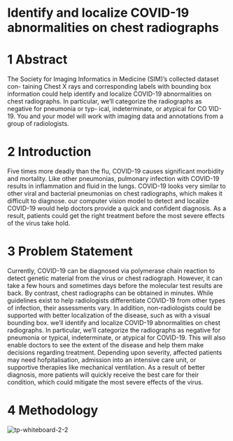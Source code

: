 # Identify and localize COVID-19 abnormalities on chest radiographs

# 1 Abstract
The Society for Imaging Informatics in Medicine (SIM)’s collected dataset con- taining Chest X rays and corresponding labels with bounding box information could help identify and localize COVID-19 abnormalities on chest radiographs. In particular, we’ll categorize the radiographs as negative for pneumonia or typ- ical, indeterminate, or atypical for CO ̈VID-19. You and your model will work with imaging data and annotations from a group of radiologists.
# 2 Introduction
Five times more deadly than the flu, COVID-19 causes significant morbidity and mortality. Like other pneumonias, pulmonary infection with COVID-19 results in inflammation and fluid in the lungs. COVID-19 looks very similar to other viral and bacterial pneumonias on chest radiographs, which makes it difficult to diagnose. our computer vision model to detect and localize COVID-19 would help doctors provide a quick and confident diagnosis. As a result, patients could get the right treatment before the most severe effects of the virus take hold.
# 3 Problem Statement
Currently, COVID-19 can be diagnosed via polymerase chain reaction to detect genetic material from the virus or chest radiograph. However, it can take a few hours and sometimes days before the molecular test results are back. By contrast, chest radiographs can be obtained in minutes. While guidelines exist to help radiologists differentiate COVID-19 from other types of infection, their assessments vary. In addition, non-radiologists could be supported with better localization of the disease, such as with a visual bounding box. we’ll identify and localize COVID-19 abnormalities on chest radiographs. In particular, we’ll categorize the radiographs as negative for pneumonia or typical, indeterminate, or atypical for COVID-19. This will also enable doctors to see the extent of the disease and help them make decisions regarding treatment. Depending upon severity, affected patients may need hofpitalisation, admission into an intensive care unit, or supportive therapies like mechanical ventilation. As a result of better diagnosis, more patients will quickly receive the best care for their condition, which could mitigate the most severe effects of the virus.
# 4 Methodology
![tp-whiteboard-2-2](https://user-images.githubusercontent.com/43450694/160013321-03919a73-4cbf-4ede-ad50-7bec71906c98.jpg)

